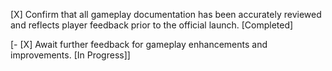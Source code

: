 [X] Confirm that all gameplay documentation has been accurately reviewed and reflects player feedback prior to the official launch. [Completed]

[- [X] Await further feedback for gameplay enhancements and improvements. [In Progress]]
